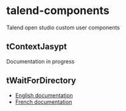 # talend-components
Talend open studio custom user components

## tContextJasypt

Documentation in progress

## tWaitForDirectory

* [English documentation](http://easy-bi.org/download/Manual%20-%20tWaitForDirectory%20Talend%20component-EN.pdf)
* [French documentation](http://easy-bi.org/blog/talend-creation-du-composant-twaitfordirectory/)